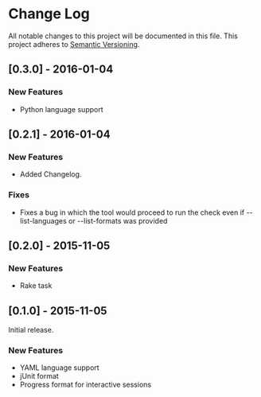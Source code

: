 # Change Log
All notable changes to this project will be documented in this file.
This project adheres to [Semantic Versioning](http://semver.org/).

## [0.3.0] - 2016-01-04
### New Features
 - Python language support

## [0.2.1] - 2016-01-04
### New Features
 - Added Changelog.
 
### Fixes
 - Fixes a bug in which the tool would proceed to run the check even if --list-languages or --list-formats was provided

## [0.2.0] - 2015-11-05
### New Features
 - Rake task

## [0.1.0] - 2015-11-05
Initial release.

### New Features
 - YAML language support
 - jUnit format
 - Progress format for interactive sessions
